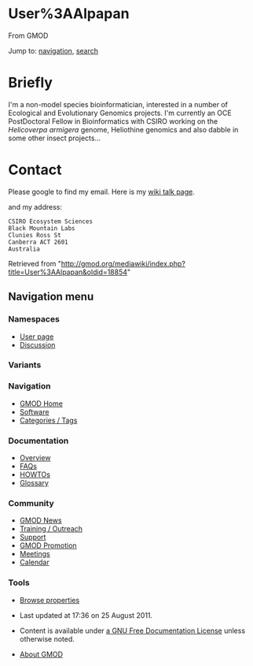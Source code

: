 









<span id="top"></span>







# <span dir="auto">User%3AAlpapan</span>





From GMOD









Jump to: [navigation](#mw-navigation), [search](#p-search)





# <span id="Briefly" class="mw-headline">Briefly</span>

I'm a non-model species bioinformatician, interested in a number of
Ecological and Evolutionary Genomics projects. I'm currently an OCE
PostDoctoral Fellow in Bioinformatics with CSIRO working on the
*Helicoverpa armigera* genome, Heliothine genomics and also dabble in
some other insect projects...

# <span id="Contact" class="mw-headline">Contact</span>

Please google to find my email. Here is my <a
href="http://gmod.org/mediawiki/index.php?title=User_talk:Alpapan&amp;action=edit&amp;redlink=1"
class="new" title="User talk:Alpapan (page does not exist)">wiki talk
page</a>.

and my address:

    CSIRO Ecosystem Sciences
    Black Mountain Labs
    Clunies Ross St
    Canberra ACT 2601
    Australia





Retrieved from
"<http://gmod.org/mediawiki/index.php?title=User%3AAlpapan&oldid=18854>"

















## Navigation menu









### Namespaces

- <span id="ca-nstab-user"><a href="User%3AAlpapan" accesskey="c" title="View the user page [c]">User
  page</a></span>
- <span id="ca-talk"><a
  href="http://gmod.org/mediawiki/index.php?title=User_talk:Alpapan&amp;action=edit&amp;redlink=1"
  accesskey="t"
  title="Discussion about the content page [t]">Discussion</a></span>





### 

### Variants[](#)























<a href="Main_Page"
style="background-image: url(../images/GMOD-cogs.png);"
title="Visit the main page"></a>





### Navigation



- <span id="n-GMOD-Home">[GMOD Home](Main_Page)</span>
- <span id="n-Software">[Software](GMOD_Components)</span>
- <span id="n-Categories-.2F-Tags">[Categories /
  Tags](Categories)</span>







### Documentation



- <span id="n-Overview">[Overview](Overview)</span>
- <span id="n-FAQs">[FAQs](Category%3AFAQ)</span>
- <span id="n-HOWTOs">[HOWTOs](Category%3AHOWTO)</span>
- <span id="n-Glossary">[Glossary](Glossary)</span>







### Community



- <span id="n-GMOD-News">[GMOD News](GMOD_News)</span>
- <span id="n-Training-.2F-Outreach">[Training /
  Outreach](Training_and_Outreach)</span>
- <span id="n-Support">[Support](Support)</span>
- <span id="n-GMOD-Promotion">[GMOD Promotion](GMOD_Promotion)</span>
- <span id="n-Meetings">[Meetings](Meetings)</span>
- <span id="n-Calendar">[Calendar](Calendar)</span>







### Tools




- <span id="t-smwbrowselink"><a href="Special%3ABrowse/User%3AAlpapan" rel="smw-browse">Browse
  properties</a></span>












- <span id="footer-info-lastmod">Last updated at 17:36 on 25 August
  2011.</span>
<!-- - <span id="footer-info-viewcount">10,889 page views.</span> -->
- <span id="footer-info-copyright">Content is available under
  <a href="http://www.gnu.org/licenses/fdl-1.3.html" class="external"
  rel="nofollow">a GNU Free Documentation License</a> unless otherwise
  noted.</span>

<!-- -->

- <span id="footer-places-about">[About
  GMOD](GMOD%3AAbout "GMOD%3AAbout")</span>

<!-- -->







